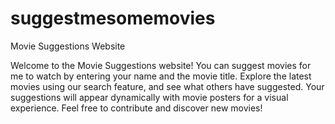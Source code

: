 # suggestmesomemovies

Movie Suggestions Website

Welcome to the Movie Suggestions website! You can suggest movies for me to watch by entering your name and the movie title. Explore the latest movies using our search feature, and see what others have suggested. Your suggestions will appear dynamically with movie posters for a visual experience. Feel free to contribute and discover new movies!
